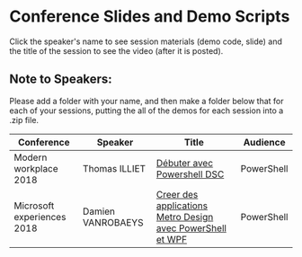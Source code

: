 # Conference Slides and Demo Scripts

Click the speaker's name to see session materials (demo code, slide) and the title of the session to see the video (after it is posted).

## Note to Speakers:

Please add a folder with your name, and then make a folder below that for each of your sessions, putting the all of the demos for each session into a .zip file.

| Conference                 | Speaker           | Title                                                                                                                                           | Audience   |
| -------------------------- | ----------------- | ----------------------------------------------------------------------------------------------------------------------------------------------- | ---------- |
| Modern workplace 2018      | Thomas ILLIET     | [Débuter avec Powershell DSC](2018/Thomas_ILLIET/Debuter_avec_Powershell_DSC/)                                                                  | PowerShell |
| Microsoft experiences 2018 | Damien VANROBAEYS | [Creer des applications Metro Design avec PowerShell et WPF](2018/Damien_VANROBAEYS/Creer_des_applications_Metro_Design_avec_PowerShell_et_WPF) | PowerShell |
